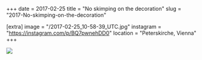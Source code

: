 +++
date = 2017-02-25
title = "No skimping on the decoration"
slug = "2017-No-skimping-on-the-decoration"

[extra]
image = "/2017-02-25_10-58-39_UTC.jpg"
instagram = "https://instagram.com/p/BQ7pwnehDD0"
location = "Peterskirche, Vienna"
+++

<img src="/2017-02-25_10-58-39_UTC.jpg" />
